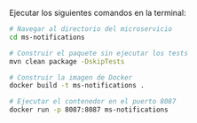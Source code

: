 Ejecutar los siguientes comandos en la terminal:

```bash
# Navegar al directorio del microservicio
cd ms-notifications

# Construir el paquete sin ejecutar los tests
mvn clean package -DskipTests

# Construir la imagen de Docker
docker build -t ms-notifications .

# Ejecutar el contenedor en el puerto 8087
docker run -p 8087:8087 ms-notifications